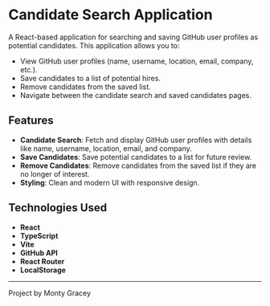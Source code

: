 # Candidate Search Application

A React-based application for searching and saving GitHub user profiles as potential candidates. This application allows you to:
- View GitHub user profiles (name, username, location, email, company, etc.).
- Save candidates to a list of potential hires.
- Remove candidates from the saved list.
- Navigate between the candidate search and saved candidates pages.

## Features
- **Candidate Search**: Fetch and display GitHub user profiles with details like name, username, location, email, and company.
- **Save Candidates**: Save potential candidates to a list for future review.
- **Remove Candidates**: Remove candidates from the saved list if they are no longer of interest.
- **Styling**: Clean and modern UI with responsive design.

## Technologies Used
- **React**
- **TypeScript**
- **Vite**
- **GitHub API**
- **React Router**
- **LocalStorage**

---
Project by Monty Gracey
